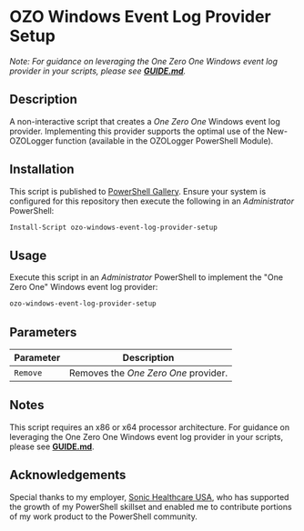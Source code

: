 # OZO Windows Event Log Provider Setup

_Note: For guidance on leveraging the One Zero One Windows event log provider in your scripts, please see **[GUIDE.md](GUIDE.md)**._

## Description
A non-interactive script that creates a _One Zero One_ Windows event log provider. Implementing this provider supports the optimal use of the New-OZOLogger function (available in the OZOLogger PowerShell Module).

## Installation
This script is published to [PowerShell Gallery](https://learn.microsoft.com/en-us/powershell/scripting/gallery/overview?view=powershell-5.1). Ensure your system is configured for this repository then execute the following in an _Administrator_ PowerShell:

```powershell
Install-Script ozo-windows-event-log-provider-setup
```

## Usage
Execute this script in an _Administrator_ PowerShell to implement the "One Zero One" Windows event log provider:

```powershell
ozo-windows-event-log-provider-setup
```

## Parameters
|Parameter|Description|
|---------|-----------|
|`Remove`|Removes the _One Zero One_ provider.|

## Notes
This script requires an x86 or x64 processor architecture. For guidance on leveraging the One Zero One Windows event log provider in your scripts, please see **[GUIDE.md](GUIDE.md)**.

## Acknowledgements
Special thanks to my employer, [Sonic Healthcare USA](https://sonichealthcareusa.com), who has supported the growth of my PowerShell skillset and enabled me to contribute portions of my work product to the PowerShell community.